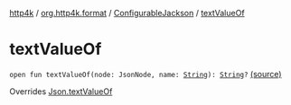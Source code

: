 [http4k](../../index.md) / [org.http4k.format](../index.md) / [ConfigurableJackson](index.md) / [textValueOf](./text-value-of.md)

# textValueOf

`open fun textValueOf(node: JsonNode, name: `[`String`](https://kotlinlang.org/api/latest/jvm/stdlib/kotlin/-string/index.html)`): `[`String`](https://kotlinlang.org/api/latest/jvm/stdlib/kotlin/-string/index.html)`?` [(source)](https://github.com/http4k/http4k/blob/master/http4k-format-jackson/src/main/kotlin/org/http4k/format/Jackson.kt#L102)

Overrides [Json.textValueOf](../-json/text-value-of.md)

